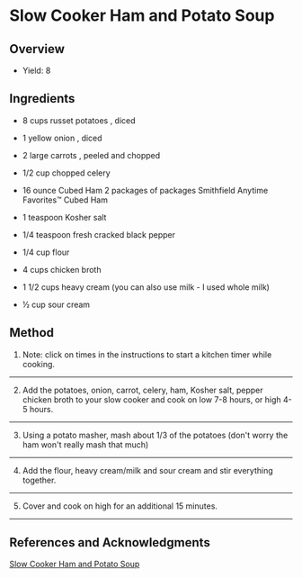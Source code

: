 # Slow Cooker Ham and Potato Soup

## Overview

- Yield: 8

## Ingredients

- 8 cups russet potatoes , diced

- 1 yellow onion , diced

- 2 large carrots , peeled and chopped

- 1/2 cup chopped celery

- 16 ounce Cubed Ham 2 packages of packages Smithfield Anytime Favorites™ Cubed Ham

- 1 teaspoon Kosher salt

- 1/4 teaspoon fresh cracked black pepper

- 1/4 cup flour

- 4 cups chicken broth

- 1 1/2 cups heavy cream (you can also use milk - I used whole milk)

- ½ cup sour cream

## Method

1. Note: click on times in the instructions to start a kitchen timer while cooking.
---

2. Add the potatoes, onion, carrot, celery, ham, Kosher salt, pepper chicken broth to your slow cooker and cook on low 7-8 hours, or high 4-5 hours.
---

3. Using a potato masher, mash about 1/3 of the potatoes (don't worry the ham won't really mash that much)
---

4. Add the flour, heavy cream/milk and sour cream and stir everything together.
---

5. Cover and cook on high for an additional 15 minutes.
---

## References and Acknowledgments

[Slow Cooker Ham and Potato Soup](https://dinnerthendessert.com/slow-cooker-ham-potato-soup/)
